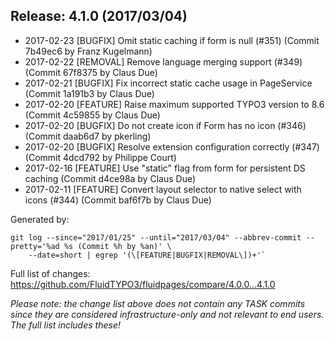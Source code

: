 ## Release: 4.1.0 (2017/03/04)

* 2017-02-23 [BUGFIX] Omit static caching if form is null (#351) (Commit 7b49ec6 by Franz Kugelmann)
* 2017-02-22 [REMOVAL] Remove language merging support (#349) (Commit 67f8375 by Claus Due)
* 2017-02-21 [BUGFIX] Fix incorrect static cache usage in PageService (Commit 1a191b3 by Claus Due)
* 2017-02-20 [FEATURE] Raise maximum supported TYPO3 version to 8.6 (Commit 4c59855 by Claus Due)
* 2017-02-20 [BUGFIX] Do not create icon if Form has no icon (#346) (Commit daab6d7 by pkerling)
* 2017-02-20 [BUGFIX] Resolve extension configuration correctly (#347) (Commit 4dcd792 by Philippe Court)
* 2017-02-16 [FEATURE] Use "static" flag from form for persistent DS caching (Commit d4ce98a by Claus Due)
* 2017-02-11 [FEATURE] Convert layout selector to native select with icons (#344) (Commit baf6f7b by Claus Due)

Generated by:

```
git log --since="2017/01/25" --until="2017/03/04" --abbrev-commit --pretty='%ad %s (Commit %h by %an)' \
    --date=short | egrep '(\[FEATURE|BUGFIX|REMOVAL\])+'`
```

Full list of changes: https://github.com/FluidTYPO3/fluidpages/compare/4.0.0...4.1.0

*Please note: the change list above does not contain any TASK commits since they are considered 
infrastructure-only and not relevant to end users. The full list includes these!*

